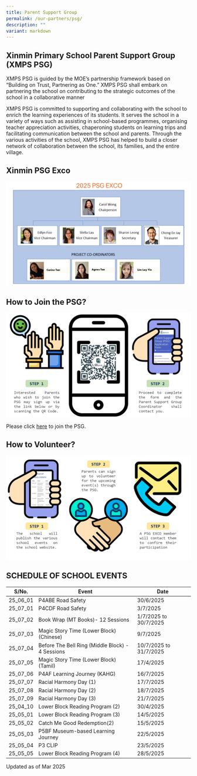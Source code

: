```yaml
---
title: Parent Support Group
permalink: /our-partners/psg/
description: ""
variant: markdown
---
```

## Xinmin Primary School Parent Support Group (XMPS PSG) 


XMPS PSG is guided by the MOE’s partnership framework based on “Building on Trust, Partnering as One.” XMPS PSG shall embark on partnering the school on contributing to the strategic outcomes of the school in a collaborative manner

XMPS PSG is committed to supporting and collaborating with the school to enrich the learning experiences of its students. It serves the school in a variety of ways such as assisting in school-based programmes, organising teacher appreciation activities, chaperoning students on learning trips and facilitating communication between the school and parents. Through the various activities of the school, XMPS PSG has helped to build a closer network of collaboration between the school, its families, and the entire village.

## Xinmin PSG Exco

![](/images/PSG_EXCO_2025_New_2.png)

## How to Join the PSG?

![](/images/psg_infograph_2024_updated.png)

Please click [here](https://go.gov.sg/xinminpsgapplication) to join the PSG. 

## How to Volunteer?

![](/images/psg_infograph_2024_pg_2.png)


## SCHEDULE OF SCHOOL EVENTS



| S/No. | Event | Date |
| -------- | -------- | -------- |
| 25_06_01  |   P4ABE Road Safety   | 30/6/2025     |
| 25_07_01 |  P4CDF Road Safety  | 3/7/2025   |
| 25_07_02 |   Book Wrap (MT Books)- 12 Sessions   | 1/7/2025 to 30/7/2025 |
| 25_07_03 |   Magic Story Time (Lower Block) (Chinese)  | 9/7/2025  |
| 25_07_04 |   Before The Bell Ring (Middle Block) - 4 Sessions   | 10/7/2025 to 31/7/2025  |
| 25_07_05 |  Magic Story Time (Lower Block) (Tamil)   | 17/4/2025  |
| 25_07_06 | P4AF Learning Journey (KAHG) | 16/7/2025 |
| 25_07_07 |   Racial Harmony Day (1) | 17/7/2025 |
| 25_07_08 |  Racial Harmony Day (2)  | 18/7/2025  |
| 25_07_09 |  Racial Harmony Day (3)  | 21/7/2025  |
| 25_04_10 |  Lower Block Reading Program (2)   | 30/4/2025  |
| 25_05_01 |  Lower Block Reading Program (3)   | 14/5/2025  |
| 25_05_02 | Catch Me Good Redemption(2)   | 15/5/2025  |
| 25_05_03 |  P5BF Museum-based Learning Journey   | 22/5/2025  |
| 25_05_04 | P3 CLIP   | 23/5/2025  |
| 25_05_05 |  Lower Block Reading Program (4)   | 28/5/2025  |



Updated as of Mar 2025